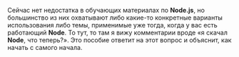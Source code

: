 Сейчас нет недостатка в обучающих материалах по **Node.js**, но большинство 
из них охватывают либо какие-то конкретные варианты использования либо темы, 
применимые уже тогда, когда у вас есть работающий **Node**. То тут, то там я 
вижу комментарии вроде «я скачал **Node**, что теперь?». Это пособие ответит 
на этот вопрос и объяснит, как начать с самого начала.

